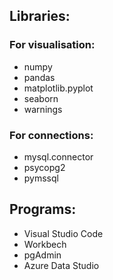 ## Libraries:
### For visualisation:
- numpy
- pandas
- matplotlib.pyplot
- seaborn
- warnings

### For connections:
- mysql.connector
- psycopg2
- pymssql

## Programs:
- Visual Studio Code
- Workbech
- pgAdmin
- Azure Data Studio
